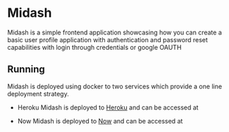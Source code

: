 # Midash
Midash is a simple frontend application showcasing how you can create a basic user profile application with authentication and password reset capabilities with login through credentials or google OAUTH


## Running
Midash is deployed using docker to two services which provide a one line deployment strategy.

- Heroku
Midash is deployed to [Heroku](https://heroku.com) and can be accessed at

- Now
Midash is deployed to [Now](https://ziet.co/now) and can be accessed at